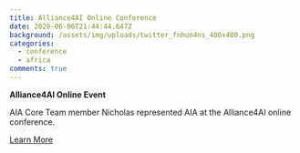 ```yaml
---
title: Alliance4AI Online Conference
date: 2020-06-06T21:44:44.647Z
background: /assets/img/uploads/twitter_fnhun4ns_400x400.png
categories:
  - conference
  - africa
comments: true
---
```

**Alliance4AI Online Event**

AIA Core Team member Nicholas represented AIA at the Alliance4AI  online conference.

[Learn More](https://www.alliance4ai.org/)